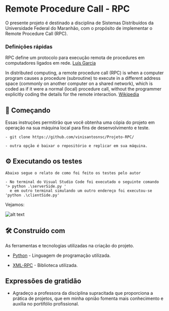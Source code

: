 # Remote Procedure Call - RPC

O presente projeto é destinado a disciplina de Sistemas Distribuídos da Universidade Federal do Maranhão, com o propósito de implementar o Remote Procedure Call (RPC). 

### Definições rápidas

RPC define um protocolo para execução remota de procedures em computadores ligados em rede. [Luís Garcia](http://penta2.ufrgs.br/rc952/trab1/rpc.html)

In distributed computing, a remote procedure call (RPC) is when a computer program causes a procedure (subroutine) to execute in a different address space (commonly on another computer on a shared network), which is coded as if it were a normal (local) procedure call, without the programmer explicitly coding the details for the remote interaction. [Wikipedia](https://en.wikipedia.org/wiki/Remote_procedure_call)

## 🚀 Começando

Essas instruções permitirão que você obtenha uma cópia do projeto em operação na sua máquina local para fins de desenvolvimento e teste.

```
- git clone https://github.com/vinisantosnsc/Projeto-RPC/

- outra opção é baixar o repositório e replicar em sua máquina.

```

## ⚙️ Executando os testes

```
Abaixo segue o relato de como foi feito os testes pelo autor

- No terminal do Visual Studio Code foi executado o seguinte comando '> python .\serverSide.py ' 
  e em outro terminal simulando um outro endereço foi executou-se 'python .\clientSide.py'

```

Vejamos:

![alt text](imagens/teste-rpc)

## 🛠️ Construído com

As ferramentas e tecnologias utilizadas na criação do projeto. 

* [Python](https://www.python.org/) - Linguagem de programação utilizada. 

* [XML-RPC](https://docs.python.org/3/library/xmlrpc.server.html) - Biblioteca utilizada. 


## Expressões de gratidão

* Agradeço a professora da disciplina supracitada que proporciona a prática de projetos, que em minha opnião fomenta mais conhecimento e auxilia no portifólio profissional. 
